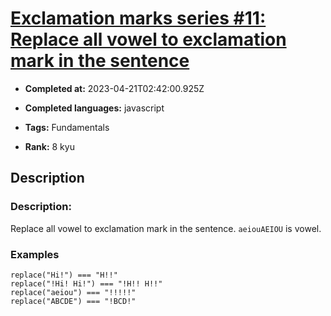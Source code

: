 # [Exclamation marks series #11: Replace all vowel to exclamation mark in the sentence](https://www.codewars.com/kata/57fb09ef2b5314a8a90001ed)

- **Completed at:** 2023-04-21T02:42:00.925Z

- **Completed languages:** javascript

- **Tags:** Fundamentals

- **Rank:** 8 kyu

## Description

### Description:

 Replace all vowel to exclamation mark in the sentence. `aeiouAEIOU` is vowel.

### Examples

```
replace("Hi!") === "H!!"
replace("!Hi! Hi!") === "!H!! H!!"
replace("aeiou") === "!!!!!"
replace("ABCDE") === "!BCD!"
```